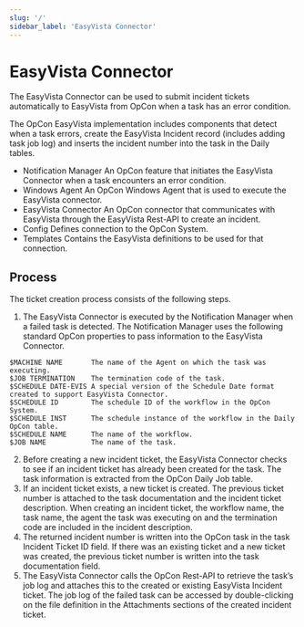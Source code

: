 ```yaml
---
slug: '/'
sidebar_label: 'EasyVista Connector'
---
```


# EasyVista Connector

The EasyVista Connector can be used to submit incident tickets automatically to EasyVista from OpCon when a task has an error condition.

The OpCon EasyVista implementation includes components that detect when a task errors, create the EasyVista Incident record (includes adding task job log) and inserts the incident number into the task in the Daily tables.

- Notification Manager 		An OpCon feature that initiates the EasyVista Connector when a task encounters an error condition.
- Windows Agent		        An OpCon Windows Agent that is used to execute the EasyVista connector.
- EasyVista Connector		An OpCon connector that communicates with EasyVista through the EasyVista Rest-API to create an incident.
- Config				    Defines connection to the OpCon System.
- Templates			        Contains the EasyVista definitions to be used for that connection.

## Process
The ticket creation process consists of the following steps.
1.	The EasyVista Connector is executed by the Notification Manager when a failed task is detected. The Notification Manager uses the following standard OpCon properties to pass information to the EasyVista Connector.

```
$MACHINE NAME		The name of the Agent on which the task was executing.
$JOB TERMINATION	The termination code of the task.
$SCHEDULE DATE-EVIS	A special version of the Schedule Date format created to support EasyVista Connector.
$SCHEDULE ID		The schedule ID of the workflow in the OpCon System.
$SCHEDULE INST		The schedule instance of the workflow in the Daily OpCon table.
$SCHEDULE NAME		The name of the workflow.
$JOB NAME		    The name of the task.
```
2.	Before creating a new incident ticket, the EasyVista Connector checks to see if an incident ticket has already been created for the task. The task information is extracted from the OpCon Daily Job table.
3.	If an incident ticket exists, a new ticket is created. The previous ticket number is attached to the task documentation and the incident ticket description. When creating an incident ticket, the workflow name, the task name, the agent the task was executing on and the termination code are included in the incident description. 
4.	The returned incident number is written into the OpCon task in the task Incident Ticket ID field. If there was an existing ticket and a new ticket was created, the previous ticket number is written into the task documentation field.
5.	The EasyVista Connector calls the OpCon Rest-API to retrieve the task’s job log and attaches this to the created or existing EasyVista Incident ticket. The job log of the failed task can be accessed by double-clicking on the file definition in the Attachments sections of the created incident ticket.
